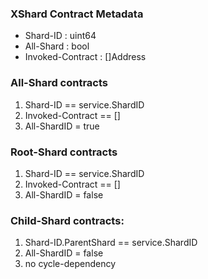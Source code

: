 

### XShard Contract Metadata

* Shard-ID : uint64
* All-Shard : bool
* Invoked-Contract : []Address


### All-Shard contracts

1. Shard-ID == service.ShardID
2. Invoked-Contract == []
3. All-ShardID = true


### Root-Shard contracts

1. Shard-ID == service.ShardID
2. Invoked-Contract == []
3. All-ShardID = false


### Child-Shard contracts:

1. Shard-ID.ParentShard == service.ShardID
2. All-ShardID = false
3. no cycle-dependency


